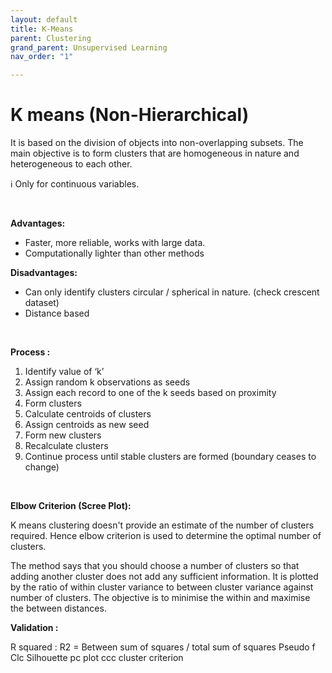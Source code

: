 ```yaml
---
layout: default
title: K-Means
parent: Clustering
grand_parent: Unsupervised Learning
nav_order: "1"

---
```

# K means	(Non-Hierarchical)

It is based on the division of objects into non-overlapping subsets. The main objective is to form clusters that are homogeneous in nature and heterogeneous to each other.

ℹ Only for continuous variables.

 

**Advantages:**

* Faster, more reliable, works with large data.
* Computationally lighter than other methods

**Disadvantages:**

* Can only identify clusters circular / spherical in nature. (check crescent dataset)
* Distance based

 

**Process :**

1. Identify value of ‘k’
2. Assign random k observations as seeds
3. Assign each record to one of the k seeds based on proximity
4. Form clusters
5. Calculate centroids of clusters
6. Assign centroids as new seed
7. Form new clusters
8. Recalculate clusters
9. Continue process until stable clusters are formed (boundary ceases to change)

 

**Elbow Criterion (Scree Plot):**

K means clustering doesn't provide an estimate of the number of clusters required. Hence elbow criterion is used to determine the optimal number of clusters.

The method says that you should choose a number of clusters so that adding another cluster does not add any sufficient information. It is plotted by the ratio of within cluster variance to between cluster variance against number of clusters. The objective is to minimise the within and maximise the between distances.

**Validation :**

R squared : R2 = Between sum of squares  / total sum of squares Pseudo f Clc Silhouette pc plot ccc cluster criterion